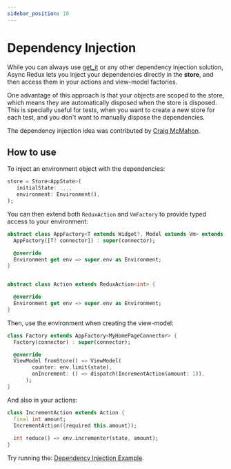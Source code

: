 ```yaml
---
sidebar_position: 10
---
```


# Dependency Injection

While you can always use <a href="https://pub.dev/packages/get_it">get_it</a> or any other
dependency injection solution, Async Redux lets you inject your dependencies directly in the
**store**, and then access them in your actions and view-model factories.
             
One advantage of this approach is that your objects are scoped to the store, which means
they are automatically disposed when the store is disposed. This is specially useful for
tests, when you want to create a new store for each test, and you don't want to manually
dispose the dependencies.

The dependency injection idea was contributed by <a href="https://github.com/craigomac">Craig
McMahon</a>.

## How to use

To inject an environment object with the dependencies:

```dart
store = Store<AppState>(
   initialState: ...,
   environment: Environment(),
);
```

You can then extend both `ReduxAction` and `VmFactory` to provide typed access to your environment:

```dart
abstract class AppFactory<T extends Widget?, Model extends Vm> extends VmFactory<int, T, Model> {
  AppFactory([T? connector]) : super(connector);

  @override
  Environment get env => super.env as Environment;
}


abstract class Action extends ReduxAction<int> {

  @override
  Environment get env => super.env as Environment;
}
```

Then, use the environment when creating the view-model:

```dart
class Factory extends AppFactory<MyHomePageConnector> {
  Factory(connector) : super(connector);

  @override
  ViewModel fromStore() => ViewModel(
        counter: env.limit(state),
        onIncrement: () => dispatch(IncrementAction(amount: 1)),
      );
}

```

And also in your actions:

```dart
class IncrementAction extends Action {
  final int amount;
  IncrementAction({required this.amount});
  
  int reduce() => env.incrementer(state, amount);
}
```

Try running
the: <a href="https://github.com/marcglasberg/async_redux/blob/master/example/lib/main_environment.dart">
Dependency Injection Example</a>.
